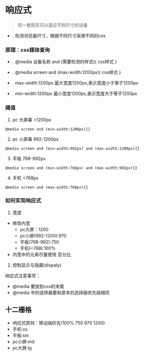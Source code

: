 # 响应式
> 同一套网页可以适应不同尺寸的设备

* . 检测浏览器尺寸，根据不同尺寸采用不同的css

### 原理：css媒体查询

* . @media 设备名称 and (需要检测的样式){
    css样式
}

* . @media screen and (max-width:1200px){
    css样式
}

* . max-width:1200px 最大宽度1200px,表示宽度小于等于1200px

* . min-width:1200px 最小宽度1200px,表示宽度大于等于1200px
### 阈值

1. pc 大屏幕 >1200px

`@media screen and (min-width:1200px){}`

2. pc 小屏幕 992-1200px

`@media screen and (min-width:992px) and (max-width:1200px){}`

3. 平板 768-992px

`@media screen and (min-width:768px) and (max-width:992px){}`

4. 手机 <768px

`@media screen and (max-width:768px){}`

### 如何实现响应式

1. 宽度
* 修改内宽
    * pc大屏：1200
    * pc小屏(992-1200):970
    * 平板(768-992):750
    * 手机(<768):100%
* 内宽中的元素尽量使用 百分比
2. 控制显示与隐藏(dispaly)


响应式注意事项：
* @media 要放到css的末尾
* @media 中的选择器要和原本的选择器优先级相同

## 十二栅格

* 响应式原则：移动端优先(100% 750 970 1200)
* 手机:xs
* 平板:sm
* pc小屏:md
* pc大屏:lg


